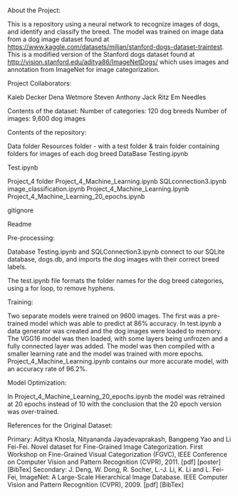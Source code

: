 About the Project:

This is a repository using a neural network to recognize images of dogs, and identify and classify the breed.  The model was trained on image data from a dog image dataset found at https://www.kaggle.com/datasets/miljan/stanford-dogs-dataset-traintest.  This is a modified version of the Stanford dogs dataset found at http://vision.stanford.edu/aditya86/ImageNetDogs/ which uses images and annotation from ImageNet for image categorization.




Project Collaborators:

Kaleb Decker
Dena Wetmore
Steven Anthony
Jack Ritz
Em Needles




Contents of the dataset:
Number of categories: 120 dog breeds
Number of images: 9,600 dog images




Contents of the repository:

Data folder
Resources folder - with a test folder & train folder containing folders for images of each dog breed
DataBase Testing.ipynb


Test.ipynb


Project_4 folder
Project_4_Machine_Learning.ipynb
SQLconnection3.ipynb
image_classification.ipynb
Project_4_Machine_Learning.ipynb
Project_4_Machine_Learning_20_epochs.ipynb


gitignore

Readme




Pre-processing:

Database Testing.ipynb and SQLConnection3.ipynb connect to our SQLite database, dogs.db, and imports the dog images with their correct breed labels.

The test.ipynb file formats the folder names for the dog breed categories, using a for loop, to remove hyphens.




Training:

Two separate models were trained on 9600 images.  The first was a pre-trained model which was able to predict at 86% accuracy.  In test.ipynb a data generator was created and the dog images were loaded to memory.  The VGG16 model was then loaded, with some layers being unfrozen and a fully connected layer was added.  The model was then compiled with a smaller learning rate and the model was trained with more epochs.  Project_4_Machine_Learning.ipynb contains our more accurate model, with an accuracy rate of 96.2%.



Model Optimization:

In Project_4_Machine_Learning_20_epochs.ipynb the model was retrained at 20 epochs instead of 10 with the conclusion that the 20 epoch version was over-trained.




References for the Original Dataset:

Primary:
Aditya Khosla, Nityananda Jayadevaprakash, Bangpeng Yao and Li Fei-Fei. Novel dataset for Fine-Grained Image Categorization. First Workshop on Fine-Grained Visual Categorization (FGVC), IEEE Conference on Computer Vision and Pattern Recognition (CVPR), 2011. [pdf] [poster] [BibTex]
Secondary:
J. Deng, W. Dong, R. Socher, L.-J. Li, K. Li and L. Fei-Fei, ImageNet: A Large-Scale Hierarchical Image Database. IEEE Computer Vision and Pattern Recognition (CVPR), 2009. [pdf] [BibTex]
